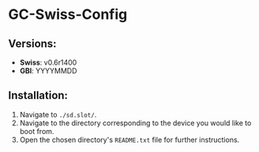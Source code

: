 GC-Swiss-Config
===============

Versions:
--------

- **Swiss**: v0.6r1400
- **GBI**: YYYYMMDD


Installation:
------------

1. Navigate to `./sd.slot/`.
2. Navigate to the directory corresponding to the device you would like to boot from.
3. Open the chosen directory's `README.txt` file for further instructions.